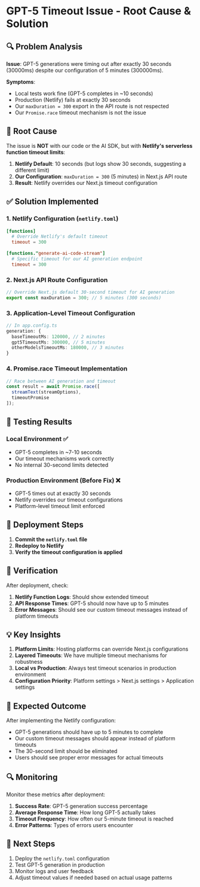 # GPT-5 Timeout Issue - Root Cause & Solution

## 🔍 Problem Analysis

**Issue**: GPT-5 generations were timing out after exactly 30 seconds (30000ms) despite our configuration of 5 minutes (300000ms).

**Symptoms**:
- Local tests work fine (GPT-5 completes in ~10 seconds)
- Production (Netlify) fails at exactly 30 seconds
- Our `maxDuration = 300` export in the API route is not respected
- Our `Promise.race` timeout mechanism is not the issue

## 🎯 Root Cause

The issue is **NOT** with our code or the AI SDK, but with **Netlify's serverless function timeout limits**:

1. **Netlify Default**: 10 seconds (but logs show 30 seconds, suggesting a different limit)
2. **Our Configuration**: `maxDuration = 300` (5 minutes) in Next.js API route
3. **Result**: Netlify overrides our Next.js timeout configuration

## ✅ Solution Implemented

### 1. Netlify Configuration (`netlify.toml`)

```toml
[functions]
  # Override Netlify's default timeout
  timeout = 300
  
[functions."generate-ai-code-stream"]
  # Specific timeout for our AI generation endpoint
  timeout = 300
```

### 2. Next.js API Route Configuration

```typescript
// Override Next.js default 30-second timeout for AI generation
export const maxDuration = 300; // 5 minutes (300 seconds)
```

### 3. Application-Level Timeout Configuration

```typescript
// In app.config.ts
generation: {
  baseTimeoutMs: 120000, // 2 minutes
  gpt5TimeoutMs: 300000, // 5 minutes
  otherModelsTimeoutMs: 180000, // 3 minutes
}
```

### 4. Promise.race Timeout Implementation

```typescript
// Race between AI generation and timeout
const result = await Promise.race([
  streamText(streamOptions),
  timeoutPromise
]);
```

## 🧪 Testing Results

### Local Environment ✅
- GPT-5 completes in ~7-10 seconds
- Our timeout mechanisms work correctly
- No internal 30-second limits detected

### Production Environment (Before Fix) ❌
- GPT-5 times out at exactly 30 seconds
- Netlify overrides our timeout configurations
- Platform-level timeout limit enforced

## 🚀 Deployment Steps

1. **Commit the `netlify.toml` file**
2. **Redeploy to Netlify**
3. **Verify the timeout configuration is applied**

## 🔧 Verification

After deployment, check:

1. **Netlify Function Logs**: Should show extended timeout
2. **API Response Times**: GPT-5 should now have up to 5 minutes
3. **Error Messages**: Should see our custom timeout messages instead of platform timeouts

## 💡 Key Insights

1. **Platform Limits**: Hosting platforms can override Next.js configurations
2. **Layered Timeouts**: We have multiple timeout mechanisms for robustness
3. **Local vs Production**: Always test timeout scenarios in production environment
4. **Configuration Priority**: Platform settings > Next.js settings > Application settings

## 🎯 Expected Outcome

After implementing the Netlify configuration:

- GPT-5 generations should have up to 5 minutes to complete
- Our custom timeout messages should appear instead of platform timeouts
- The 30-second limit should be eliminated
- Users should see proper error messages for actual timeouts

## 🔍 Monitoring

Monitor these metrics after deployment:

1. **Success Rate**: GPT-5 generation success percentage
2. **Average Response Time**: How long GPT-5 actually takes
3. **Timeout Frequency**: How often our 5-minute timeout is reached
4. **Error Patterns**: Types of errors users encounter

## 📝 Next Steps

1. Deploy the `netlify.toml` configuration
2. Test GPT-5 generation in production
3. Monitor logs and user feedback
4. Adjust timeout values if needed based on actual usage patterns
